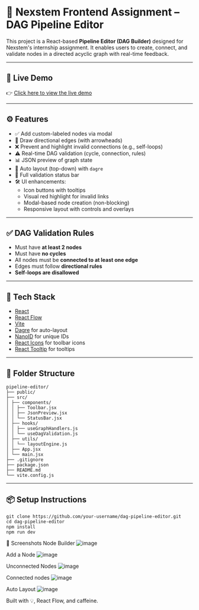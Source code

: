 # 🧠 Nexstem Frontend Assignment – DAG Pipeline Editor

This project is a React-based **Pipeline Editor (DAG Builder)** designed for Nexstem's internship assignment. It enables users to create, connect, and validate nodes in a directed acyclic graph with real-time feedback.

---

## 🚀 Live Demo

👉 [Click here to view the live demo](https://your-vercel-link.vercel.app)

---

## ⚙️ Features

- ✅ Add custom-labeled nodes via modal
- 🔗 Draw directional edges (with arrowheads)
- ❌ Prevent and highlight invalid connections (e.g., self-loops)
- ⚠️ Real-time DAG validation (cycle, connection, rules)
- 📊 JSON preview of graph state
- 🧭 Auto layout (top-down) with `dagre`
- 🧠 Full validation status bar
- 🛠️ UI enhancements:
  - Icon buttons with tooltips
  - Visual red highlight for invalid links
  - Modal-based node creation (non-blocking)
  - Responsive layout with controls and overlays

---

## ✅ DAG Validation Rules

- Must have **at least 2 nodes**
- Must have **no cycles**
- All nodes must be **connected to at least one edge**
- Edges must follow **directional rules**
- **Self-loops are disallowed**

---

## 🧰 Tech Stack

- [React](https://reactjs.org/)
- [React Flow](https://reactflow.dev/)
- [Vite](https://vitejs.dev/)
- [Dagre](https://github.com/dagrejs/dagre) for auto-layout
- [NanoID](https://github.com/ai/nanoid) for unique IDs
- [React Icons](https://react-icons.github.io/react-icons/) for toolbar icons
- [React Tooltip](https://react-tooltip.com/) for tooltips

---

## 📂 Folder Structure
```
pipeline-editor/
├── public/
├── src/
│ ├── components/
│ │ ├── Toolbar.jsx
│ │ ├── JsonPreview.jsx
│ │ └── StatusBar.jsx
│ ├── hooks/
│ │ ├── useGraphHandlers.js
│ │ └── useDagValidation.js
│ ├── utils/
│ │ └── layoutEngine.js
│ ├── App.jsx
│ └── main.jsx
├── .gitignore
├── package.json
├── README.md
└── vite.config.js
```
---

## 📦 Setup Instructions
```
git clone https://github.com/your-username/dag-pipeline-editor.git
cd dag-pipeline-editor
npm install
npm run dev 
```

🎥 Screenshots
Node Builder
![image](https://github.com/user-attachments/assets/ca9b38fb-5318-433d-91e4-2b2a14fda286)

Add a Node
![image](https://github.com/user-attachments/assets/fae133bd-e553-4866-a047-bbc7d340e22b)

Unconnected Nodes
![image](https://github.com/user-attachments/assets/2857b19b-003d-44cc-8dd2-8dac171aa8a0)

Connected nodes
![image](https://github.com/user-attachments/assets/901a6da0-4fd3-4ae6-b85d-115ab73f4879)

Auto Layout
![image](https://github.com/user-attachments/assets/29625c1e-40ed-4293-b0a6-d3033b75923a)


Built with 💡, React Flow, and caffeine.
